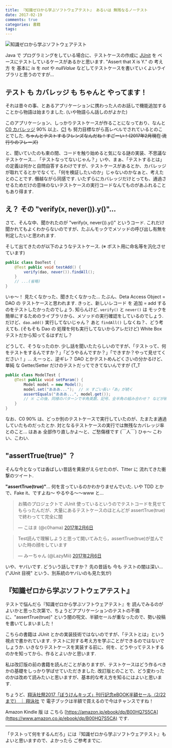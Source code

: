 ```yaml
---
title: 『知識ゼロから学ぶソフトウェアテスト』 あるいは 無残なるノーテスト
date: 2017-02-19
comments: true
categories: 書籍
tags:
---
```


![](/images/book/4798130605.jpg "知識ゼロから学ぶソフトウェアテスト")

Java で プログラミングをしている場合に、テストケースの作成に [JUnit](http://junit.org) を ベースにテストしているケースがあるかと思います. "Assert that X is Y." の 考え方 を 基本に *is* を *not* や *nullValue* などしてテストケースを書いていくよいライブラリと思うのですが...


## テスト も カバレッジ も ちゃんと やってます！
それは昔々の事、とあるアプリケーションに携わった人のお話しで機能追加することから物語は始まりました. (いや物語らん話しのがよかた)

このアプリケーション、しっかりテストケースが作ることになっており、なんと [C0 カバレッジ](https://ja.wikipedia.org/wiki/%E3%82%BD%E3%83%95%E3%83%88%E3%82%A6%E3%82%A7%E3%82%A2%E3%83%86%E3%82%B9%E3%83%88#.E5.91.BD.E4.BB.A4.E7.B6.B2.E7.BE.85.28statement_coverage.29.EF.BC.88C0.EF.BC.89) 90% 以上、[C1](https://ja.wikipedia.org/wiki/%E3%82%BD%E3%83%95%E3%83%88%E3%82%A6%E3%82%A7%E3%82%A2%E3%83%86%E3%82%B9%E3%83%88#.E5.88.86.E5.B2.90.E7.B6.B2.E7.BE.85.28branch_coverage.29.EF.BC.88C1.EF.BC.89) も 努力目標ながら高レベルでされているとのことでした. ~~ちゃんとテストするフレンズなんだね！すごーい！(2017年2月現在 流行りのフレーズ)~~

と、聞いていたのも束の間、コードを触り始めると気になる謎の実装、不思議なテストケース...
「テストなってないじゃん？」いや、まぁ、「テストするとは」の定義は何かと自問自答するわけですが、テストケースがあるとか、カバレッジが取れてるとかでなくて、「何を検証したいのか」じゃないのかなぁと、考えたとのことです.
僭越ながら同感です. いたずらにカバレッジだけとっても、通過させるためだけの意味のないテストケースの実行コードなんてものがあふれることもあり得ます.


## え？ その "verify(x, never()).y()"...
さて、そんな中、聞かれたのが "verify(x, never()).y()" というコード. これだけ聞かれてもよくわからないのですが、たぶんモックでメソッドの呼び出し有無を判定したいと思われます.

そして出てきたのが以下のようなテストケース. (※ ポスト用に命名等を汎化させています)
```java
public class DaoTest {
    @Test public void testAdd() {
        verify(dao, never()).findAll();
    }
    // ...(省略)
}
```

いゃ～！ 見たくなかった、聞きたくなかった...
たぶん、Deta Access Object = DAO の テストケースと思われます.
きっと、新しいレコード を 追加 = add するのをテストしたかったのでしょう. 知らんけど.
`verify()` と `never()` は モックを簡単にするためのライブラリから、メソッドの実行確認をしているのでしょう.
だけど、`dao.add()` 実行してないじゃん？ あと `findAll()` しなくね？、どう考えても. (そもそも Dao の 処理を何も実行してないからアレだけど) White Box テストだから知ってるはずだし？

どうして、そうなったのか. 少し話を聞いたたらしいのですが、「テストって、何をテストをするんですか？」「どうやるんですか？」「できすか？やって見せてください！」...
えーっと、逆ギレ？ DAO とかテストめんどくさいの分かるけど、単純 な Getter/Setter だけのテストだってできてないんですが (T_T
```java
public class ModelTest {
    @Test public void setParam() {
        Model model = new Model();
        model.set("あああ...");  // ※ すごい長い「あ」が続く
        assertEquals("あああ...", model.get());
        // ※ この後、同様のパターンで半角英数、記号、全半角の組み合わせ？ などが続く
    }
}
```

なお、C0 90% は、どっか別のテストケースで実行していたのが、たまたま通過していたものだったとか. 対となるテストケースの実行では無残なカバレッジ率とのこと... はあぁ 全部作り直しかよ～と、ご愁傷様です (￣人￣)
ひゃ～ こわい、こわい.



## "assertTrue(true)" ？
そんな今となっては香ばしい昔話を黄泉がえらせたのが、Titter に 流れてきた衝撃のツイート.

**"assertTrue(true)"**... 何を言っているのかわかりませんでいた. いや TDD とかで、Fake it、ですよね～ やるやる～～www と...

<blockquote class="twitter-tweet" data-lang="ja"><p lang="ja" dir="ltr">お隣のプロジェクトで JUnit 使っているというのでテストコードを見せてもらったんだが、大量にあるテストケースのほとんどが assertTrue(true) で終わってて完全に闇</p>&mdash; こはま (@c0hama) <a href="https://twitter.com/c0hama/status/828551368113729537">2017年2月6日</a></blockquote>
<script async src="//platform.twitter.com/widgets.js" charset="utf-8"></script>

<blockquote class="twitter-tweet" data-lang="ja"><p lang="ja" dir="ltr">Test読んで理解しようと思って開いてみたら，assertTrue(true)が並んでいた時の顔をしています</p>&mdash; みーちゃん (@LazyMii) <a href="https://twitter.com/LazyMii/status/828533608323256320">2017年2月6日</a></blockquote>
<script async src="//platform.twitter.com/widgets.js" charset="utf-8"></script>

いや、ヤバいです. どういう話しですか？
先の昔話も 今も テストの闇は深い... ("JUnit 目視" という、別系統のヤバいのも見た気が)


## 『知識ゼロから学ぶソフトウェアテスト』
テストで悩んだら『知識ゼロから学ぶソフトウェアテスト』を 読んでみるのがよいかと思った次第で、ちょうどアプリケーションのテストの不備に、"assertTrue(true)" という闇の呪文、半額セールが重なったので、勢い投稿を書いてしまいました！

こちらの書籍は JUnit とかの実装技術ではないのですが、「テストとは」という視点で書かれています. テストに対する考え方を学ぶことができるのではないでしょうか. いきなりテストケースを実装する前に、何を、どうやってテストするのかを知ってから、作るとよいかと思います.

私は改訂版の前の書籍を読んだことがありますが、テストケースはどう作るべきかの基礎をしっかり学ばせていただきました. 改訂版とのことで、どう変わったのかは改めて読みたいと思いますが、基本的な考え方を知るにはよいと思います.

ちょうど、[翔泳社祭2017「ぼうけんキッズ」刊行記念eBOOK半額セール（2/22まで） ｜ 翔泳社](http://www.shoeisha.co.jp/campaign/fes/20170216) で 電子ブックは半額で買えるので今はチャンスですね！

Amazon Kindle 版 は こちら [https://amazon.jp/ebook/dp/B00HQ7S5CA](https://www.amazon.co.jp/ebook/dp/B00HQ7S5CA) です.



- - - -
「テストって何をするんだろ」には『知識ゼロから学ぶソフトウェアテスト』も よいと思いますので、よかったら ご参考までに.
